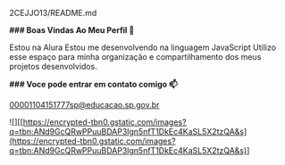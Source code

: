 2CEJJO13/README.md

**### Boas Vindas Ao Meu Perfil 💙**

Estou na Alura
Estou me desenvolvendo na linguagem JavaScript
Utilizo esse espaço para minha organização e compartilhamento dos meus projetos desenvolvidos.

**### Voce pode entrar em contato comigo 📫**

00001104151777sp@educacao.sp.gov.br

![][[https://encrypted-tbn0.gstatic.com/images?q=tbn:ANd9GcQRwPPuuBDAP3lgn5nfT1DkEc4KaSL5X2tzQA&s](https://encrypted-tbn0.gstatic.com/images?q=tbn:ANd9GcQRwPPuuBDAP3lgn5nfT1DkEc4KaSL5X2tzQA&s)]
